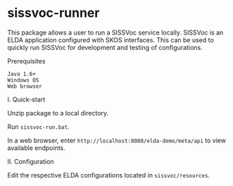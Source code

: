 sissvoc-runner
==============

This package allows a user to run a SISSVoc service locally. SISSVoc is an ELDA application configured with SKOS interfaces. This can be used to quickly run SISSVoc for development and testing of configurations.

Prerequisites

    Java 1.6+
    Windows OS
    Web browser

I. Quick-start

Unzip package to a local directory.

Run `sissvoc-run.bat`.

In a web browser, enter `http://localhost:8080/elda-demo/meta/api` to view available endpoints.

II. Configuration

Edit the respective ELDA configurations located in `sissvoc/resources`.
